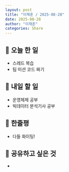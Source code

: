 ```yaml
---
layout: post
title: "이재훈 / 2025-08-28"
date: 2025-08-28
author: "이재훈"
categories: Share
---
```

## 📝 오늘 한 일

- 스레드 복습
- 팀 미션 코드 짜기


## 🎯 내일 할 일

- 운영체제 공부
- 빅데이터 분석기사 공부


## 💭 한줄평

-  다들 화이팅!


## 🔗 공유하고 싶은 것

- 

